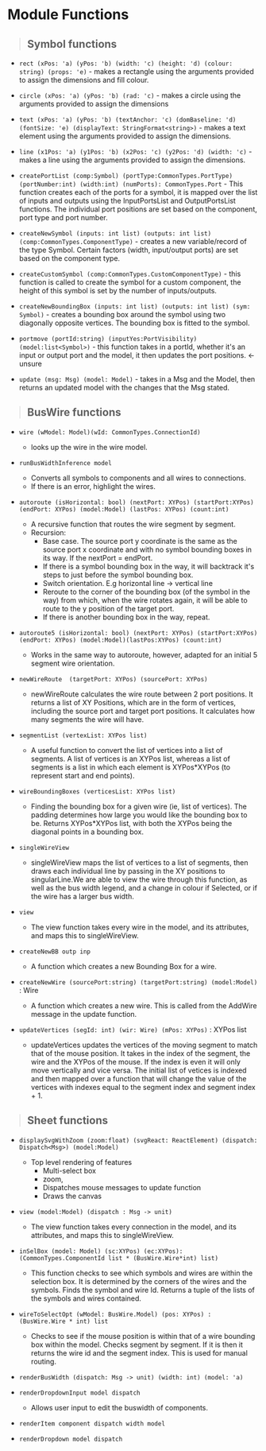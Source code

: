 # Module Functions

>## Symbol functions

- `rect (xPos: 'a) (yPos: 'b) (width: 'c) (height: 'd) (colour: string) (props: 'e)` - makes a rectangle using the arguments provided to assign the dimensions and fill colour.

- `circle (xPos: 'a) (yPos: 'b) (rad: 'c)` - makes a circle using the arguments provided to assign the dimensions

- `text (xPos: 'a) (yPos: 'b) (textAnchor: 'c) (domBaseline: 'd) (fontSize: 'e) (displayText: StringFormat<string>)` - makes a text element using the arguments provided to assign the dimensions.

- `line (x1Pos: 'a) (y1Pos: 'b) (x2Pos: 'c) (y2Pos: 'd) (width: 'c)` - makes a line using the arguments provided to assign the dimensions.

- `createPortList (comp:Symbol) (portType:CommonTypes.PortType) (portNumber:int) (width:int) (numPorts): CommonTypes.Port` - This function creates each of the ports for a symbol, it is mapped over the list of inputs and outputs using the InputPortsList and OutputPortsList functions. The individual port positions are set based on the component, port type and port number.  

- `createNewSymbol (inputs: int list) (outputs: int list) (comp:CommonTypes.ComponentType)` - creates a new variable/record of the type Symbol. Certain factors (width, input/output ports) are set based on the component type. 

- `createCustomSymbol (comp:CommonTypes.CustomComponentType)` - this function is called to create the symbol for a custom component, the height of this symbol is set by the number of inputs/outputs. 

- `createNewBoundingBox (inputs: int list) (outputs: int list) (sym: Symbol)` - creates a bounding box around the symbol using two diagonally opposite vertices. The bounding box is fitted to the symbol.

- `portmove (portId:string) (inputYes:PortVisibility) (model:list<Symbol>)` - this function takes in a portId, whether it's an input or output port and the model, it then updates the port positions. <- unsure

- `update (msg: Msg) (model: Model)` - takes in a Msg and the Model, then returns an updated model with the changes that the Msg stated.  

>## BusWire functions

- `wire (wModel: Model)(wId: CommonTypes.ConnectionId) `
  - looks up the wire in the wire model.

- `runBusWidthInference model`
  - Converts all symbols to components and all wires to connections.
  - If there is an error, highlight the wires. 

- `autoroute (isHorizontal: bool) (nextPort: XYPos) (startPort:XYPos) (endPort: XYPos) (model:Model) (lastPos: XYPos) (count:int)`
  - A recursive function that routes the wire segment by segment. 
  - Recursion:
    - Base case. The source port y coordinate is the same as the source port x coordinate and with no symbol bounding boxes in its way. If the nextPort = endPort.
    - If there is a symbol bounding box in the way, it will backtrack it's steps to just before the symbol bounding box. 
    - Switch orientation. E.g horizontal line -> vertical line
    - Reroute to the corner of the bounding box (of the symbol in the way) from which, when the wire rotates again, it will be able to route to the y position of the target port. 
    - If there is another bounding box in the way, repeat. 

- `autoroute5 (isHorizontal: bool) (nextPort: XYPos) (startPort:XYPos) (endPort: XYPos) (model:Model)(lastPos:XYPos) (count:int)`
  - Works in the same way to autoroute, however, adapted for an initial 5 segment wire orientation. 

- `newWireRoute  (targetPort: XYPos) (sourcePort: XYPos)  `
  - newWireRoute calculates the wire route between 2 port positions. It returns a list of XY Positions, which are in the form of vertices, including the source port and target port positions. It calculates how many segments the wire will have. 

- `segmentList (vertexList: XYPos list)` 
  - A useful function to convert the list of vertices into a list of segments. A list of vertices is an XYPos list, whereas a list of segments is a list in which each element is XYPos*XYPos (to represent start and end points).

- `wireBoundingBoxes (verticesList: XYPos list) `
  - Finding the bounding box for a given wire (ie, list of vertices). The padding determines how large you would like the bounding box to be. Returns XYPos*XYPos list, with both the XYPos being the diagonal points in a bounding box. 

- `singleWireView `
  - singleWireView maps the list of vertices to a list of segments, then draws each individual line by passing in the XY positions to singularLine.We are able to view the wire through this function, as well as the bus width legend, and a change in colour if Selected, or if the wire has a larger bus width. 

- `view`
  - The view function takes every wire in the model, and its attributes, and maps this to singleWireView. 

- `createNewBB outp inp` 
  - A function which creates a new Bounding Box for a wire. 

- `createNewWire (sourcePort:string) (targetPort:string) (model:Model)` : Wire 
  - A function which creates a new wire. This is called from the AddWire message in the update function.

- `updateVertices (segId: int) (wir: Wire) (mPos: XYPos)` : XYPos list
  - updateVertices updates the vertices of the moving segment to match that of the mouse position. It takes in the index of the segment, the wire and the XYPos of the mouse. If the index is even it will only move vertically and vice versa. The initial list of vetices is indexed and then mapped over a function that will change the value of the vertices with indexes equal to the segment index and segment index + 1.


>## Sheet functions

- `displaySvgWithZoom (zoom:float) (svgReact: ReactElement) (dispatch: Dispatch<Msg>) (model:Model) `
  - Top level rendering of features 
    - Multi-select box
    - zoom, 
    - Dispatches mouse messages to update function
    - Draws the canvas

- `view (model:Model) (dispatch : Msg -> unit) `
  - The view function takes every connection in the model, and its attributes, and maps this to singleWireView. 

- `inSelBox (model: Model) (sc:XYPos) (ec:XYPos): (CommonTypes.ComponentId list * (BusWire.Wire*int) list) `
  - This function checks to see which symbols and wires are within the selection box. It is determined by the corners of the wires and the symbols. Finds the symbol and wire Id. Returns a tuple of the lists of the symbols and wires contained. 

- `wireToSelectOpt (wModel: BusWire.Model) (pos: XYPos) : (BusWire.Wire * int) list` 
  - Checks to see if the mouse position is within that of a wire bounding box within the model. Checks segment by segment. If it is then it returns the wire id and the segment index. This is used for manual routing.

- `renderBusWidth (dispatch: Msg -> unit) (width: int) (model: 'a)` 


- `renderDropdownInput model dispatch `  
  - Allows user input to edit the buswidth of components.

- `renderItem component dispatch width model`

- `renderDropdown model dispatch`
